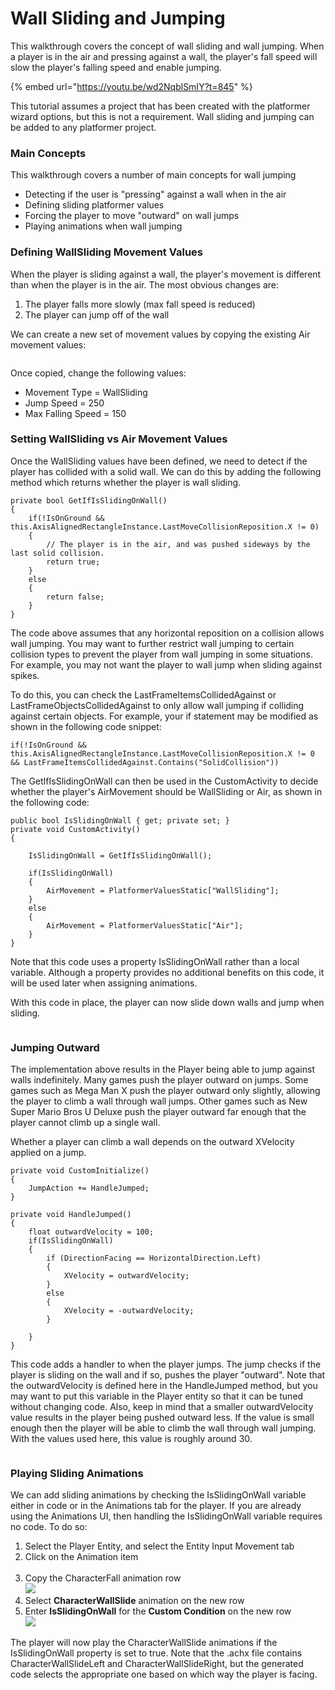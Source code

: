 # Wall Sliding and Jumping

This walkthrough covers the concept of wall sliding and wall jumping. When a player is in the air and pressing against a wall, the player's fall speed will slow the player's falling speed and enable jumping.

{% embed url="https://youtu.be/wd2NqblSmIY?t=845" %}

This tutorial assumes a project that has been created with the platformer wizard options, but this is not a requirement. Wall sliding and jumping can be added to any platformer project.

### Main Concepts

This walkthrough covers a number of main concepts for wall jumping

* Detecting if the user is "pressing" against a wall when in the air
* Defining sliding platformer values
* Forcing the player to move "outward" on wall jumps
* Playing animations when wall jumping

### Defining WallSliding Movement Values

When the player is sliding against a wall, the player's movement is different than when the player is in the air. The most obvious changes are:

1. The player falls more slowly (max fall speed is reduced)
2. The player can jump off of the wall

We can create a new set of movement values by copying the existing Air movement values:

<figure><img src="http://flatredball.com/wp-content/uploads/2023/10/img_6521c28cc726f.png" alt=""><figcaption></figcaption></figure>

Once copied, change the following values:

* Movement Type = WallSliding
* Jump Speed = 250
* Max Falling Speed = 150

### Setting WallSliding vs Air Movement Values

Once the WallSliding values have been defined, we need to detect if the player has collided with a solid wall. We can do this by adding the following method which returns whether the player is wall sliding.

```
private bool GetIfIsSlidingOnWall()
{
    if(!IsOnGround && this.AxisAlignedRectangleInstance.LastMoveCollisionReposition.X != 0)
    {
        // The player is in the air, and was pushed sideways by the last solid collision. 
        return true;
    }
    else
    {
        return false;
    }
}
```

The code above assumes that any horizontal reposition on a collision allows wall jumping. You may want to further restrict wall jumping to certain collision types to prevent the player from wall jumping in some situations. For example, you may not want the player to wall jump when sliding against spikes.

To do this, you can check the LastFrameItemsCollidedAgainst or LastFrameObjectsCollidedAgainst to only allow wall jumping if colliding against certain objects. For example, your if statement may be modified as shown in the following code snippet:

```
if(!IsOnGround && this.AxisAlignedRectangleInstance.LastMoveCollisionReposition.X != 0 && LastFrameItemsCollidedAgainst.Contains("SolidCollision"))
```

The GetIfIsSlidingOnWall can then be used in the CustomActivity to decide whether the player's AirMovement should be WallSliding or Air, as shown in the following code:

```
public bool IsSlidingOnWall { get; private set; }
private void CustomActivity()
{

    IsSlidingOnWall = GetIfIsSlidingOnWall();

    if(IsSlidingOnWall)
    {
        AirMovement = PlatformerValuesStatic["WallSliding"];
    }
    else
    {
        AirMovement = PlatformerValuesStatic["Air"];
    }
}
```

Note that this code uses a property IsSlidingOnWall rather than a local variable. Although a property provides no additional benefits on this code, it will be used later when assigning animations.

With this code in place, the player can now slide down walls and jump when sliding.

<figure><img src="../../.gitbook/assets/07_15 16 17.gif" alt=""><figcaption></figcaption></figure>

### Jumping Outward

The implementation above results in the Player being able to jump against walls indefinitely. Many games push the player outward on jumps. Some games such as Mega Man X push the player outward only slightly, allowing the player to climb a wall through wall jumps. Other games such as New Super Mario Bros U Deluxe push the player outward far enough that the player cannot climb up a single wall.

Whether a player can climb a wall depends on the outward XVelocity applied on a jump.

```
private void CustomInitialize()
{
    JumpAction += HandleJumped;
}

private void HandleJumped()
{
    float outwardVelocity = 100;
    if(IsSlidingOnWall)
    {
        if (DirectionFacing == HorizontalDirection.Left)
        {
            XVelocity = outwardVelocity;
        }
        else
        {
            XVelocity = -outwardVelocity;
        }

    }
}
```

This code adds a handler to when the player jumps. The jump checks if the player is sliding on the wall and if so, pushes the player "outward". Note that the outwardVelocity is defined here in the HandleJumped method, but you may want to put this variable in the Player entity so that it can be tuned without changing code. Also, keep in mind that a smaller outwardVelocity value results in the player being pushed outward less. If the value is small enough then the player will be able to climb the wall through wall jumping. With the values used here, this value is roughly around 30.

<figure><img src="../../.gitbook/assets/07_15 27 17.gif" alt=""><figcaption></figcaption></figure>

### Playing Sliding Animations

We can add sliding animations by checking the IsSlidingOnWall variable either in code or in the Animations tab for the player. If you are already using the Animations UI, then handling the IsSlidingOnWall variable requires no code. To do so:

1. Select the Player Entity, and select the Entity Input Movement tab
2. Click on the Animation item\
   <img src="http://flatredball.com/wp-content/uploads/2023/10/img_6521ce5b2ed06.png" alt="" data-size="original">
3. Copy the CharacterFall animation row\
   ![](<../../.gitbook/assets/image (2) (1) (1) (1) (1) (1) (1) (1) (1) (1) (1) (1) (1) (1) (1) (1) (1) (1) (1) (1) (1) (1) (1) (1) (1) (1).png>)
4. Select **CharacterWallSlide** animation on the new row
5. Enter **IsSlidingOnWall** for the **Custom Condition** on the new row\
   ![](http://flatredball.com/wp-content/uploads/2023/10/img\_6521cf490bf72.png)

The player will now play the CharacterWallSlide animations if the IsSlidingOnWall property is set to true. Note that the .achx file contains CharacterWallSlideLeft and CharacterWallSlideRight, but the generated code selects the appropriate one based on which way the player is facing.

<figure><img src="../../.gitbook/assets/07_16 11 00 (1).gif" alt=""><figcaption></figcaption></figure>
